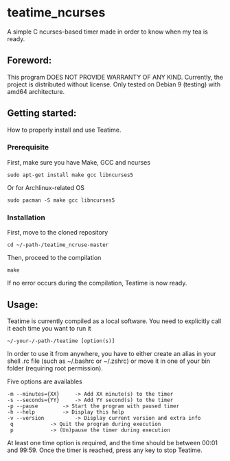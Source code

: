 # teatime_ncurses

A simple C ncurses-based timer made in order to know when my tea is ready.

## Foreword:
This program DOES NOT PROVIDE WARRANTY OF ANY KIND.
Currently, the project is distributed without license.
Only tested on Debian 9 (testing) with amd64 architecture.

## Getting started:

How to properly install and use Teatime.

### Prerequisite

First, make sure you have Make, GCC and ncurses

`sudo apt-get install make gcc libncurses5`

Or for Archlinux-related OS

`sudo pacman -S make gcc libncurses5`
### Installation

First, move to the cloned repository

`cd ~/-path-/teatime_ncruse-master`

Then, proceed to the compilation

`make`

If no error occurs during the compilation, Teatime is now ready.

## Usage:

Teatime is currently compiled as a local software.
You need to explicitly call it each time you want to run it

`~/-your-/-path-/teatime [option(s)]`

In order to use it from anywhere, you have to either create an alias in your shell .rc file (such as ~/.bashrc or ~/.zshrc) or move it in one of your bin folder (requiring root permission).

Five options are availables

```
-m --minutes={XX}	  -> Add XX minute(s) to the timer
-s --seconds={YY}	  -> Add YY second(s) to the timer
-p --pause		  -> Start the program with paused timer
-h --help		  -> Display this help
-v --version		  -> Display current version and extra info
 q 			  -> Quit the program during execution
 p			  -> (Un)pause the timer during execution
```

At least one time option is required, and the time should be between 00:01 and 99:59.
Once the timer is reached, press any key to stop Teatime.